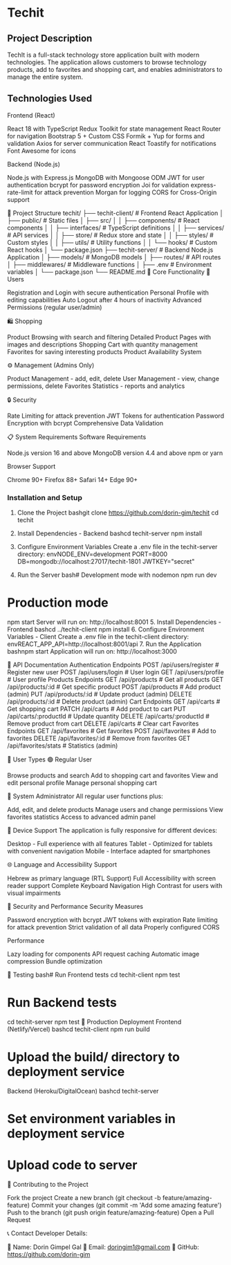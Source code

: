 # Techit

## Project Description
TechIt is a full-stack technology store application built with modern technologies. The application allows customers to browse technology products, add to favorites and shopping cart, and enables administrators to manage the entire system.

## Technologies Used
Frontend (React)

React 18 with TypeScript
Redux Toolkit for state management
React Router for navigation
Bootstrap 5 + Custom CSS
Formik + Yup for forms and validation
Axios for server communication
React Toastify for notifications
Font Awesome for icons

Backend (Node.js)

Node.js with Express.js
MongoDB with Mongoose ODM
JWT for user authentication
bcrypt for password encryption
Joi for validation
express-rate-limit for attack prevention
Morgan for logging
CORS for Cross-Origin support

📁 Project Structure
techit/
├── techit-client/          # Frontend React Application
│   ├── public/            # Static files
│   ├── src/
│   │   ├── components/    # React components
│   │   ├── interfaces/    # TypeScript definitions
│   │   ├── services/      # API services
│   │   ├── store/         # Redux store and state
│   │   ├── styles/        # Custom styles
│   │   ├── utils/         # Utility functions
│   │   └── hooks/         # Custom React hooks
│   └── package.json
├── techit-server/         # Backend Node.js Application
│   ├── models/           # MongoDB models
│   ├── routes/           # API routes
│   ├── middlewares/      # Middleware functions
│   ├── .env             # Environment variables
│   └── package.json
└── README.md
🎯 Core Functionality
👤 Users

Registration and Login with secure authentication
Personal Profile with editing capabilities
Auto Logout after 4 hours of inactivity
Advanced Permissions (regular user/admin)

🛍️ Shopping

Product Browsing with search and filtering
Detailed Product Pages with images and descriptions
Shopping Cart with quantity management
Favorites for saving interesting products
Product Availability System

⚙️ Management (Admins Only)

Product Management - add, edit, delete
User Management - view, change permissions, delete
Favorites Statistics - reports and analytics

🔒 Security

Rate Limiting for attack prevention
JWT Tokens for authentication
Password Encryption with bcrypt
Comprehensive Data Validation

📋 System Requirements
Software Requirements

Node.js version 16 and above
MongoDB version 4.4 and above
npm or yarn

Browser Support

Chrome 90+
Firefox 88+
Safari 14+
Edge 90+

### Installation and Setup
1. Clone the Project
bashgit clone https://github.com/dorin-gim/techit
cd techit

2. Install Dependencies - Backend
bashcd techit-server
npm install

3. Configure Environment Variables
Create a .env file in the techit-server directory:
envNODE_ENV=development
PORT=8000
DB=mongodb://localhost:27017/techit-1801
JWTKEY="secret"

4. Run the Server
bash# Development mode with nodemon
npm run dev


# Production mode
npm start
Server will run on: http://localhost:8001
5. Install Dependencies - Frontend
bashcd ../techit-client
npm install
6. Configure Environment Variables - Client
Create a .env file in the techit-client directory:
envREACT_APP_API=http://localhost:8001/api
7. Run the Application
bashnpm start
Application will run on: http://localhost:3000

🔌 API Documentation
Authentication Endpoints
POST /api/users/register     # Register new user
POST /api/users/login        # User login
GET  /api/users/profile      # User profile
Products Endpoints
GET    /api/products         # Get all products
GET    /api/products/:id     # Get specific product
POST   /api/products         # Add product (admin)
PUT    /api/products/:id     # Update product (admin)
DELETE /api/products/:id     # Delete product (admin)
Cart Endpoints
GET    /api/carts           # Get shopping cart
PATCH  /api/carts           # Add product to cart
PUT    /api/carts/:productId # Update quantity
DELETE /api/carts/:productId # Remove product from cart
DELETE /api/carts           # Clear cart
Favorites Endpoints
GET    /api/favorites       # Get favorites
POST   /api/favorites       # Add to favorites
DELETE /api/favorites/:id   # Remove from favorites
GET    /api/favorites/stats # Statistics (admin)

👥 User Types
🟢 Regular User

Browse products and search
Add to shopping cart and favorites
View and edit personal profile
Manage personal shopping cart

🔴 System Administrator
All regular user functions plus:

Add, edit, and delete products
Manage users and change permissions
View favorites statistics
Access to advanced admin panel

📱 Device Support
The application is fully responsive for different devices:

Desktop - Full experience with all features
Tablet - Optimized for tablets with convenient navigation
Mobile - Interface adapted for smartphones

🌐 Language and Accessibility Support

Hebrew as primary language (RTL Support)
Full Accessibility with screen reader support
Complete Keyboard Navigation
High Contrast for users with visual impairments

🔐 Security and Performance
Security Measures

Password encryption with bcrypt
JWT tokens with expiration
Rate limiting for attack prevention
Strict validation of all data
Properly configured CORS

Performance

Lazy loading for components
API request caching
Automatic image compression
Bundle optimization

🧪 Testing
bash# Run Frontend tests
cd techit-client
npm test

# Run Backend tests
cd techit-server
npm test
🚀 Production Deployment
Frontend (Netlify/Vercel)
bashcd techit-client
npm run build
# Upload the build/ directory to deployment service
Backend (Heroku/DigitalOcean)
bashcd techit-server
# Set environment variables in deployment service
# Upload code to server
🤝 Contributing to the Project

Fork the project
Create a new branch (git checkout -b feature/amazing-feature)
Commit your changes (git commit -m 'Add some amazing feature')
Push to the branch (git push origin feature/amazing-feature)
Open a Pull Request


📞 Contact
Developer Details:

👤 Name: Dorin Gimpel Gal
📧 Email: doringim1@gmail.com
🔗 GitHub: https://github.com/dorin-gim

